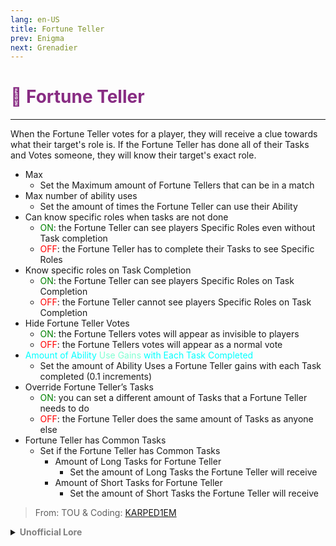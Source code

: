 ```yaml
---
lang: en-US
title: Fortune Teller
prev: Enigma
next: Grenadier
---
```


# <font color=#882c83>🔮 <b>Fortune Teller</b></font> <Badge text="Support" type="tip" vertical="middle"/>
---

When the Fortune Teller votes for a player, they will receive a clue towards what their target's role is. If the Fortune Teller has done all of their Tasks and Votes someone, they will know their target's exact role.
* Max
  * Set the Maximum amount of Fortune Tellers that can be in a match
* Max number of ability uses
  * Set the amount of times the Fortune Teller can use their Ability
* Can know specific roles when tasks are not done
  * <font color=green>ON</font>: the Fortune Teller can see players Specific Roles even without Task completion
  * <font color=red>OFF</font>: the Fortune Teller has to complete their Tasks to see Specific Roles
* Know specific roles on Task Completion
  * <font color=green>ON</font>: the Fortune Teller can see players Specific Roles on Task Completion
  * <font color=red>OFF</font>: the Fortune Teller cannot see players Specific Roles on Task Completion
* Hide Fortune Teller Votes
  * <font color=green>ON</font>: the Fortune Tellers votes will appear as invisible to players
  * <font color=red>OFF</font>: the Fortune Tellers votes will appear as a normal vote
* <font color=#00ffff>Amount of Ability</font> <font color=#7fffd2>Use Gains</font> <font color=#00ffff>with Each Task Completed</font>
  * Set the amount of Ability Uses a Fortune Teller gains with each Task completed (0.1 increments)
* Override Fortune Teller’s Tasks
  * <font color=green>ON</font>: you can set a different amount of Tasks that a Fortune Teller needs to do
  * <font color=red>OFF</font>: the Fortune Teller does the same amount of Tasks as anyone else
* Fortune Teller has Common Tasks
  * Set if the Fortune Teller has Common Tasks
    * Amount of Long Tasks for Fortune Teller
      * Set the amount of Long Tasks the Fortune Teller will receive
    * Amount of Short Tasks for Fortune Teller
      * Set the amount of Short Tasks the Fortune Teller will receive

> From: TOU & Coding: [KARPED1EM](https://github.com/KARPED1EM)

<details>
<summary><b><font color=gray>Unofficial Lore</font></b></summary>

Placeholder: This role is a ROLE OH EM GOSH
> Submitted by: Member
</details>